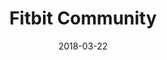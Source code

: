 ---
layout: site
title: "Fitbit Community"
date: 2018-03-22
categories: [health-fitness]
version: 1.4.8
major: 1
minor: 4
patch: 8
slug: fitbit-community
link: https://community.fitbit.com/t5/Community/ct-p/EN
permalink: /sites/:slug
---